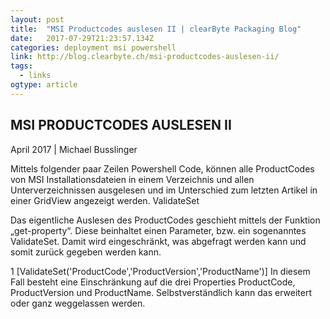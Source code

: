 ```yaml
---
layout: post 
title:  "MSI Productcodes auslesen II | clearByte Packaging Blog" 
date:   2017-07-29T21:23:57.134Z 
categories: deployment msi powershell
link: http://blog.clearbyte.ch/msi-productcodes-auslesen-ii/ 
tags:
  - links
ogtype: article 
---
```


## MSI PRODUCTCODES AUSLESEN II
April 2017 | Michael Busslinger

Mittels folgender paar Zeilen Powershell Code, können alle ProductCodes von MSI Installationsdateien in einem Verzeichnis und allen Unterverzeichnissen ausgelesen und im Unterschied zum letzten Artikel in einer GridView angezeigt werden.
ValidateSet

Das eigentliche Auslesen des ProductCodes geschieht mittels der Funktion „get-property“. Diese beinhaltet einen Parameter, bzw. ein sogenanntes ValidateSet. Damit wird eingeschränkt, was abgefragt werden kann und somit zurück gegeben werden kann.


1
[ValidateSet('ProductCode','ProductVersion','ProductName')]
In diesem Fall besteht eine Einschränkung auf die drei Properties ProductCode, ProductVersion und ProductName. Selbstverständlich kann das erweitert oder ganz weggelassen werden.
